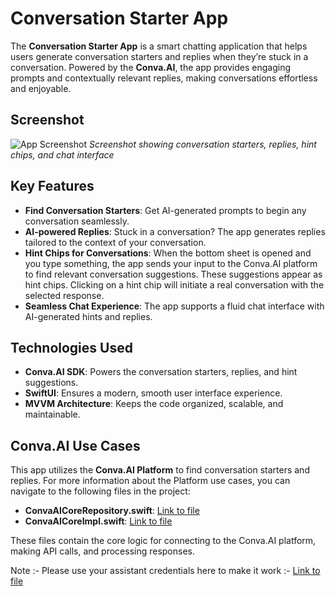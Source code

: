 # Conversation Starter App

The **Conversation Starter App** is a smart chatting application that helps users generate conversation starters and replies when they’re stuck in a conversation. Powered by the **Conva.AI**, the app provides engaging prompts and contextually relevant replies, making conversations effortless and enjoyable.

## Screenshot

![App Screenshot](https://drive.google.com/uc?export=view&id=1fFrKIegzWUqdMZtZEzLl4jbKTL9T8yqN)
*Screenshot showing conversation starters, replies, hint chips, and chat interface*

## Key Features
- **Find Conversation Starters**: Get AI-generated prompts to begin any conversation seamlessly.
- **AI-powered Replies**: Stuck in a conversation? The app generates replies tailored to the context of your conversation.
- **Hint Chips for Conversations**: When the bottom sheet is opened and you type something, the app sends your input to the Conva.AI platform to find relevant conversation suggestions. These suggestions appear as hint chips. Clicking on a hint chip will initiate a real conversation with the selected response.
- **Seamless Chat Experience**: The app supports a fluid chat interface with AI-generated hints and replies.

## Technologies Used
- **Conva.AI SDK**: Powers the conversation starters, replies, and hint suggestions.
- **SwiftUI**: Ensures a modern, smooth user interface experience.
- **MVVM Architecture**: Keeps the code organized, scalable, and maintainable.


## Conva.AI Use Cases

This app utilizes the **Conva.AI Platform** to find conversation starters and replies. For more information about the Platform use cases, you can navigate to the following files in the project:

- **ConvaAICoreRepository.swift**: [Link to file](https://github.com/slanglabs-projects/conva-ai-demo-apps/blob/master/iOS/ConversationStarter/ConversationStarter/Model/Repository/ConvaAICoreRepository.swift)
- **ConvaAICoreImpl.swift**: [Link to file](https://github.com/slanglabs-projects/conva-ai-demo-apps/blob/master/iOS/ConversationStarter/ConversationStarter/Model/ConvaAI/ConvaAICoreImpl.swift)

These files contain the core logic for connecting to the Conva.AI platform, making API calls, and processing responses.

Note :- Please use your assistant credentials here to make it work :- [Link to file](https://github.com/slanglabs-projects/conva-ai-demo-apps/blob/master/iOS/ConversationStarter/ConversationStarter/Model/Utils.swift)

